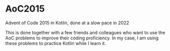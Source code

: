 # AoC2015
Advent of Code 2015 in Kotlin, done at a slow pace in 2022

This is done together with a few friends and colleagues who want to use the AoC problems
to improve their coding proficiency. In my case, I am using these problems to practice
Kotlin while I learn it.
